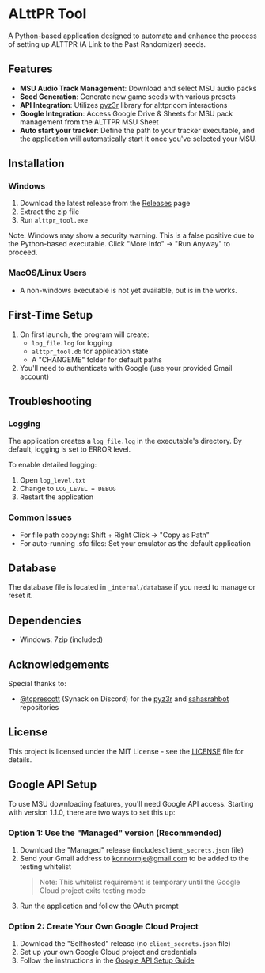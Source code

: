 # ALttPR Tool

A Python-based application designed to automate and enhance the process of setting up ALTTPR (A Link to the Past Randomizer) seeds.

## Features

- **MSU Audio Track Management**: Download and select MSU audio packs
- **Seed Generation**: Generate new game seeds with various presets
- **API Integration**: Utilizes [pyz3r](https://github.com/tcprescott/pyz3r) library for alttpr.com interactions
- **Google Integration**: Access Google Drive & Sheets for MSU pack management from the ALTTPR MSU Sheet
- **Auto start your tracker**: Define the path to your tracker executable, and the application will automatically start it once you've selected your MSU.

## Installation

### Windows
1. Download the latest release from the [Releases](https://github.com/KonnorMJE/alttpr_tool_2/releases) page
2. Extract the zip file
3. Run `alttpr_tool.exe`

Note: Windows may show a security warning. This is a false positive due to the Python-based executable. Click "More Info" → "Run Anyway" to proceed.

### MacOS/Linux Users
- A non-windows executable is not yet available, but is in the works.

## First-Time Setup

1. On first launch, the program will create:
   - `log_file.log` for logging
   - `alttpr_tool.db` for application state
   - A "CHANGEME" folder for default paths
2. You'll need to authenticate with Google (use your provided Gmail account)

## Troubleshooting

### Logging
The application creates a `log_file.log` in the executable's directory. By default, logging is set to ERROR level.

To enable detailed logging:
1. Open `log_level.txt`
2. Change to `LOG_LEVEL = DEBUG`
3. Restart the application

### Common Issues
- For file path copying: Shift + Right Click → "Copy as Path"
- For auto-running .sfc files: Set your emulator as the default application

## Database
The database file is located in `_internal/database` if you need to manage or reset it.

## Dependencies
- Windows: 7zip (included)

## Acknowledgements
Special thanks to:
- [@tcprescott](https://github.com/tcprescott) (Synack on Discord) for the [pyz3r](https://github.com/tcprescott/pyz3r) and [sahasrahbot](https://github.com/tcprescott/sahasrahbot) repositories

## License
This project is licensed under the MIT License - see the [LICENSE](LICENSE) file for details.

## Google API Setup
To use MSU downloading features, you'll need Google API access. Starting with version 1.1.0, there are two ways to set this up:

### Option 1: Use the "Managed" version (Recommended)
1. Download the "Managed" release (includes`client_secrets.json` file)
2. Send your Gmail address to [konnormje@gmail.com](mailto:konnormje@gmail.com) to be added to the testing whitelist
   > Note: This whitelist requirement is temporary until the Google Cloud project exits testing mode
3. Run the application and follow the OAuth prompt

### Option 2: Create Your Own Google Cloud Project
1. Download the "Selfhosted" release (no `client_secrets.json` file)
2. Set up your own Google Cloud project and credentials
3. Follow the instructions in the [Google API Setup Guide](docs/GOOGLE_SETUP.md)